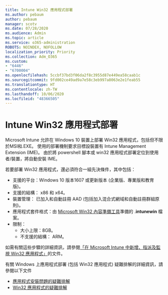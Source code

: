 ```yaml
---
title: Intune Win32 應用程式部署
ms.author: pebaum
author: pebaum
manager: scotv
ms.date: 07/28/2020
ms.audience: Admin
ms.topic: article
ms.service: o365-administration
ROBOTS: NOINDEX, NOFOLLOW
localization_priority: Priority
ms.collection: Adm_O365
ms.custom:
- "6446"
- "6700004"
ms.openlocfilehash: 5ccbf37bd3f06da2f8c3955d87e449ea58caab1c
ms.sourcegitcommit: 9fd002ce49ad9a7e58c3eb997a8063e2e1feab55
ms.translationtype: HT
ms.contentlocale: zh-TW
ms.lasthandoff: 10/06/2020
ms.locfileid: "48366505"
---
```

# <a name="intune-win32-app-deployment"></a>Intune Win32 應用程式部署

Microsoft Intune 允許在 Windows 10 裝置上部署 Win32 應用程式，包括但不限於MSI和.EXE。 使用的部署機制要求目標設裝置有 Intune Management Extension (IME)。 由於將 powershell 腳本或 win32 應用程式部署定位到使用者/裝置，將自動安裝 IME。

若要部署 Win32 應用程式，還必須符合一組先決條件，其中包括：

- 支援的平台：Windows 10 版本1607 或更新版本 (企業版、專業版和教育版)。
- 支援的結構： x86 和 x64。
- 裝置管理： 已加入和自動註冊 AAD (包括加入混合式網域和自動註冊群組原則)。
- 應用程式套件格式：由 [Microsoft Win32 內容準備工具](https://docs.microsoft.com/mem/intune/apps/apps-win32-prepare)準備的 .**intunewin** 檔案。
- 限制：
    - 大小上限：8GB。
    - 不支援的結構： ARM。

如需有關這些步驟的詳細資訊，請參閱[「在 Microsoft Intune 中新增、指派及監視 Win32 應用程式」](https://docs.microsoft.com/mem/intune/apps/apps-win32-add)的文件。

有關 Windows 上應用程式部署 (包括 Win32 應用程式) 疑難排解的詳細資訊，請參閱以下文件

- [應用程式安裝問題的疑難排解](https://docs.microsoft.com/mem/intune/apps/troubleshoot-app-install)  
- [Win32 應用程式的疑難排解](https://docs.microsoft.com/mem/intune/apps/apps-win32-troubleshoot)